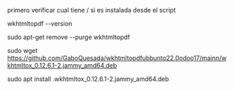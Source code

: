 

primero verificar cual tiene / si es instalada desde el script

wkhtmltopdf --version

sudo apt-get remove --purge wkhtmltopdf



sudo wget https://github.com/GaboQuesada/wkhtmltopdfubbunto22.0odoo17/mainn/wkhtmltox_0.12.6.1-2.jammy_amd64.deb


sudo apt install .wkhtmltox_0.12.6.1-2.jammy_amd64.deb

